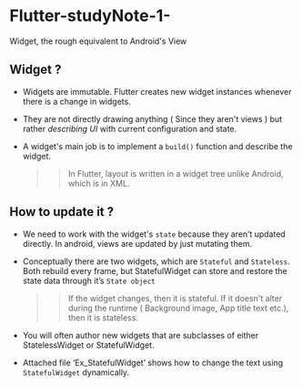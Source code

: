 # Flutter-studyNote-1-
Widget, the rough equivalent to Android's View

## Widget ?
-	Widgets are immutable. Flutter creates new widget instances whenever there is a change in widgets.

-	They are not directly drawing anything ( Since they aren't views ) but rather *describing UI* with current configuration and state.

-   A widget's main job is to implement a `build()` function and describe the widget.
    
    >> In Flutter, layout is written in a widget tree unlike Android, which is in XML.

## How to update it ?
-	We need to work with the widget's `state` because they aren’t updated directly. In android, views are updated by just mutating them.

-	Conceptually there are two widgets, which are `Stateful` and `Stateless`. Both rebuild every frame, but StatefulWidget can store and restore the state data through it’s `State object`
    >> If the widget changes, then it is stateful. If it doesn't alter during the runtime ( Background image, App title text etc.), then it is stateless.

-   You will often author new widgets that are subclasses of either StatelessWidget or StatefulWidget.

-   Attached file ‘Ex_StatefulWidget’ shows how to change the text using `StatefulWidget` dynamically.
